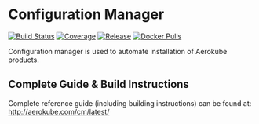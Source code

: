 # Configuration Manager
[![Build Status](https://github.com/aerokube/cm/workflows/build/badge.svg)](https://github.com/aerokube/cm/actions?query=workflow%3Abuild)
[![Coverage](https://codecov.io/github/aerokube/cm/coverage.svg)](https://codecov.io/gh/aerokube/cm)
[![Release](https://img.shields.io/github/release/aerokube/cm.svg)](https://github.com/aerokube/cm/releases/latest)
[![Docker Pulls](https://img.shields.io/docker/pulls/aerokube/cm.svg)](https://hub.docker.com/r/aerokube/cm)

Configuration manager is used to automate installation of Aerokube products.

## Complete Guide & Build Instructions

Complete reference guide (including building instructions) can be found at: http://aerokube.com/cm/latest/

